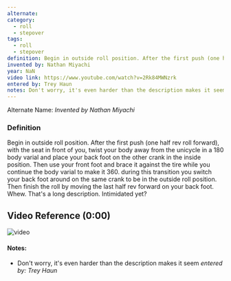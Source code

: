 ```yaml
---
alternate: 
category:
  - roll
  - stepover
tags:
  - roll
  - stepover
definition: Begin in outside roll position. After the first push (one half rev roll forward), with the seat in front of you, twist your body away from the unicycle in a 180 body varial and place your back foot on the other crank in the inside position. Then use your front foot and brace it against the tire while you continue the body varial to make it 360. during this transition you switch your back foot around on the same crank to be in the outside roll position. Then finish the roll by moving the last half rev forward on your back foot. Whew. That's a long description. Intimidated yet?
invented by: Nathan Miyachi
year: NaN
video link: https://www.youtube.com/watch?v=2Rk84MWNzrk
entered by: Trey Haun
notes: Don't worry, it's even harder than the description makes it seem
---
```

Alternate Name: 
*Invented by Nathan Miyachi*

### Definition
Begin in outside roll position. After the first push (one half rev roll forward), with the seat in front of you, twist your body away from the unicycle in a 180 body varial and place your back foot on the other crank in the inside position. Then use your front foot and brace it against the tire while you continue the body varial to make it 360. during this transition you switch your back foot around on the same crank to be in the outside roll position. Then finish the roll by moving the last half rev forward on your back foot. Whew. That's a long description. Intimidated yet?

## Video Reference (0:00)
![video](https://www.youtube.com/watch?v=2Rk84MWNzrk)

#### Notes:
- Don't worry, it's even harder than the description makes it seem
*entered by: Trey Haun*
